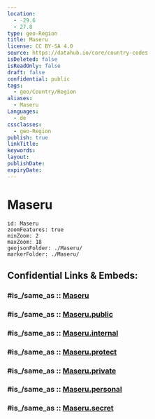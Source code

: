 ```yaml
---
location:
  - -29.6
  - 27.8
type: geo-Region
title: Maseru
license: CC BY-SA 4.0
source: https://datahub.io/core/country-codes
isDeleted: false
isReadOnly: false
draft: false
confidential: public
tags:
  - geo/Country/Region
aliases:
  - Maseru
Languages:
  - de
cssclasses:
  - geo-Region
publish: true
linkTitle:
keywords:
layout:
publishDate:
expiryDate:
---
```


# Maseru

```leaflet
id: Maseru
zoomFeatures: true 
minZoom: 2 
maxZoom: 18
geojsonFolder: ./Maseru/
markerFolder: ./Maseru/
```


## Confidential Links & Embeds: 

### #is_/same_as :: [Maseru](/_Standards/Earth/Continent/Africa/Africa~South/Lesotho/Districts~Lesotho/Maseru.md) 

### #is_/same_as :: [Maseru.public](/_public/Earth/Continent/Africa/Africa~South/Lesotho/Districts~Lesotho/Maseru.public.md) 

### #is_/same_as :: [Maseru.internal](/_internal/Earth/Continent/Africa/Africa~South/Lesotho/Districts~Lesotho/Maseru.internal.md) 

### #is_/same_as :: [Maseru.protect](/_protect/Earth/Continent/Africa/Africa~South/Lesotho/Districts~Lesotho/Maseru.protect.md) 

### #is_/same_as :: [Maseru.private](/_private/Earth/Continent/Africa/Africa~South/Lesotho/Districts~Lesotho/Maseru.private.md) 

### #is_/same_as :: [Maseru.personal](/_personal/Earth/Continent/Africa/Africa~South/Lesotho/Districts~Lesotho/Maseru.personal.md) 

### #is_/same_as :: [Maseru.secret](/_secret/Earth/Continent/Africa/Africa~South/Lesotho/Districts~Lesotho/Maseru.secret.md)

